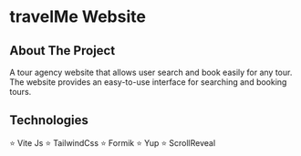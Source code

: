 # travelMe Website

## About The Project

A tour agency website that allows user search and book easily for any tour. The website provides an easy-to-use interface for searching and booking tours.

## Technologies
⭐️ Vite Js
⭐️ TailwindCss
⭐️ Formik
⭐️ Yup
⭐️ ScrollReveal
